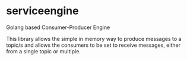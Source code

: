 # serviceengine
Golang based Consumer-Producer Engine

This library allows the simple in memory way to produce messages to a topic/s and allows the consumers to be set to receive messages, either from a single topic or multiple.
